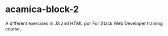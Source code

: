 # acamica-block-2
A different exercises in JS and HTML por Full Stack Web Developer training course.
